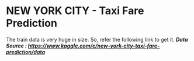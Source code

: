 #  NEW YORK CITY - Taxi Fare Prediction

The train data is very huge in size. So, refer the following link to get it.
***Data Source : https://www.kaggle.com/c/new-york-city-taxi-fare-prediction/data***
